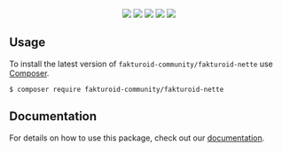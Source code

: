 
<p align=center>
  <a href="https://github.com/fakturoid-community/fakturoid-nette/actions"><img src="https://badgen.net/github/checks/fakturoid-community/fakturoid-nette/master"></a>
  <a href="https://packagist.org/packages/fakturoid-community/fakturoid-nette"><img src="https://badgen.net/packagist/dm/fakturoid-community/fakturoid-nette"></a>
  <a href="https://packagist.org/packages/fakturoid-community/fakturoid-nette"><img src="https://badgen.net/packagist/v/fakturoid-community/fakturoid-nette"></a>
  <a href="https://packagist.org/packages/fakturoid-community/fakturoid-nette"><img src="https://badgen.net/packagist/php/fakturoid-community/fakturoid-nette"></a>
  <a href="https://github.com/fakturoid-community/fakturoid-nette"><img src="https://badgen.net/github/license/fakturoid-community/fakturoid-nette"></a>

</p>

## Usage

To install the latest version of `fakturoid-community/fakturoid-nette` use [Composer](https://getcomposer.org).

```
$ composer require fakturoid-community/fakturoid-nette
```

## Documentation

For details on how to use this package, check out our [documentation](.docs).


